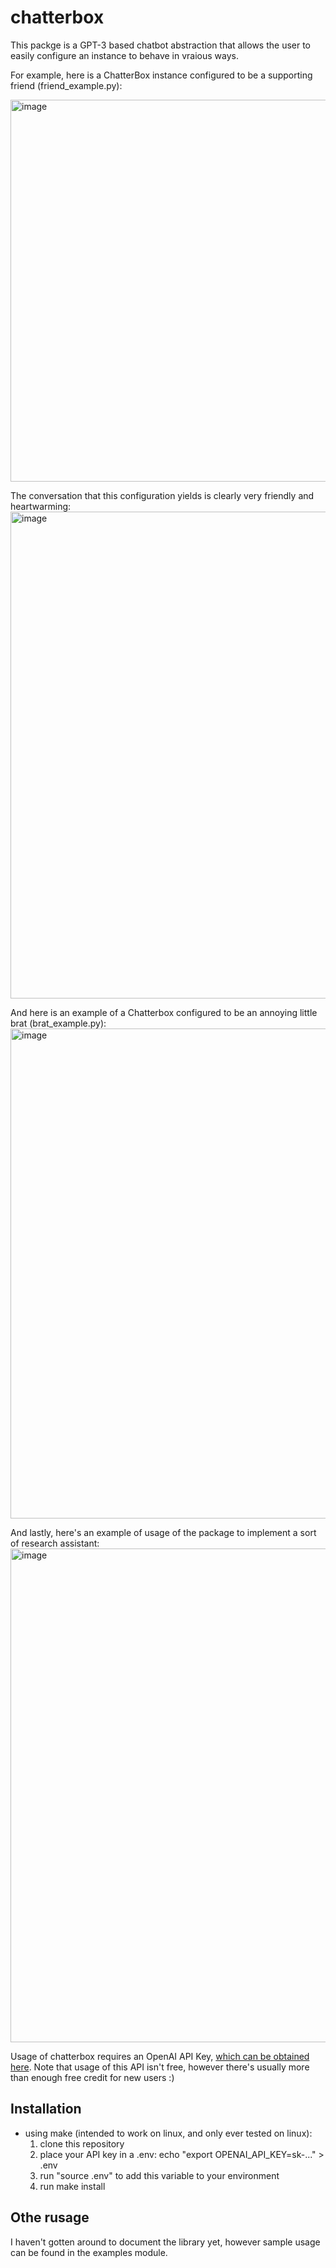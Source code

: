 # chatterbox
This packge is a GPT-3 based chatbot abstraction that allows the user to easily configure an instance to behave in vraious ways.

For example, here is a ChatterBox instance configured to be a supporting friend (friend_example.py):

<img width="611" alt="image" src="https://user-images.githubusercontent.com/12452166/217963426-85c8d630-512e-46e8-8326-f9d6f0fbccef.png">

The conversation that this configuration yields is clearly very friendly and heartwarming:
<img width="779" alt="image" src="https://user-images.githubusercontent.com/12452166/217961005-ecfffe58-a304-4eee-b795-df766c86245d.png">

And here is an example of a Chatterbox configured to be an annoying little brat (brat_example.py):
<img width="784" alt="image" src="https://user-images.githubusercontent.com/12452166/217962356-22d35bf2-775d-4c5b-a6a9-c75b52627e62.png">

And lastly, here's an example of usage of the package to implement a sort of research assistant:
<img width="790" alt="image" src="https://user-images.githubusercontent.com/12452166/218153409-97d62644-962a-4952-a162-848e6d9a4b5b.png">

Usage of chatterbox requires an OpenAI API Key, [which can be obtained here](https://platform.openai.com/account/api-keys).
Note that usage of this API isn't free, however there's usually more than enough free credit for new users :)

## Installation
* using make (intended to work on linux, and only ever tested on linux):
    1. clone this repository
    2. place your API key in a .env: echo "export OPENAI_API_KEY=sk-..." > .env
    3. run "source .env" to add this variable to your environment
    4. run make install 

## Othe rusage
I haven't gotten around to document the library yet, however sample usage can be found in the examples module.
